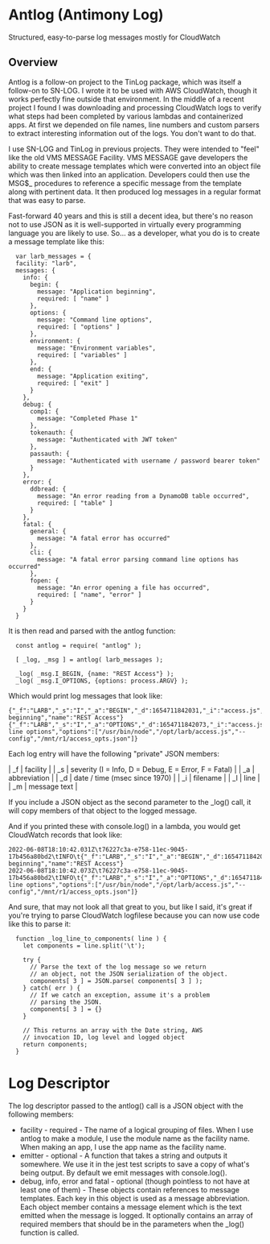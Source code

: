 # Antlog (Antimony Log)

Structured, easy-to-parse log messages mostly for CloudWatch

## Overview

Antlog is a follow-on project to the TinLog package, which was
itself a follow-on to SN-LOG.  I wrote it to be used with AWS
CloudWatch, though it works perfectly fine outside that
environment.  In the middle of a recent project I found I was
downloading and processing CloudWatch logs to verify what steps
had been completed by various lambdas and containerized apps.
At first we depended on file names, line numbers and custom
parsers to extract interesting information out of the logs.  You
don't want to do that.

I use SN-LOG and TinLog in previous projects.  They were
intended to "feel" like the old VMS MESSAGE Facility.  VMS
MESSAGE gave developers the ability to create message templates
which were converted into an object file which was then linked
into an application.  Developers could then use the
MSG$_<WHATEVER> procedures to reference a specific message from
the template along with pertinent data.  It then produced log
messages in a regular format that was easy to parse.

Fast-forward 40 years and this is still a decent idea, but
there's no reason not to use JSON as it is well-supported in
virtually every programming language you are likely to use.
So... as a developer, what you do is to create a message
template like this:

```
  var larb_messages = {
  facility: "larb",
  messages: {
    info: {
      begin: {
        message: "Application beginning",
        required: [ "name" ]
      },
      options: {
        message: "Command line options",
        required: [ "options" ]
      },
      environment: {
        message: "Environment variables",
        required: [ "variables" ]
      },
      end: {
        message: "Application exiting",
        required: [ "exit" ]
      }
    },
    debug: {
      comp1: {
        message: "Completed Phase 1"
      },
      tokenauth: {
        message: "Authenticated with JWT token"
      },
      passauth: {
        message: "Authenticated with username / password bearer token"
      }
    },
    error: {
      ddbread: {
        message: "An error reading from a DynamoDB table occurred",
        required: [ "table" ]
      }
    },
    fatal: {
      general: {
        message: "A fatal error has occurred"
      },
      cli: {
        message: "A fatal error parsing command line options has occurred"
      },
      fopen: {
        message: "An error opening a file has occurred",
        required: [ "name", "error" ]
      }
    }
  }
```

It is then read and parsed with the antlog function:

```
  const antlog = require( "antlog" );

  [ _log, _msg ] = antlog( larb_messages );

  _log( _msg.I_BEGIN, {name: "REST Access"} );
  _log( _msg.I_OPTIONS, {options: process.ARGV} );
```

Which would print log messages that look like:

```
{"_f":"LARB","_s":"I","_a":"BEGIN","_d":1654711842031,"_i":"access.js","_l":5,"_m":"Application beginning","name":"REST Access"}
{"_f":"LARB","_s":"I","_a":"OPTIONS","_d":1654711842073,"_i":"access.js","_l":6,"_m":"Command line options","options":["/usr/bin/node","/opt/larb/access.js","--config","/mnt/r1/access_opts.json"]}
```

Each log entry will have the following "private" JSON members:

| _f | facility                                             |
| _s | severity (I = Info, D = Debug, E = Error, F = Fatal) |
| _a | abbreviation                                         |
| _d | date / time (msec since 1970)                        |
| _i | filename                                             |
| _l | line                                                 |
| _m | message text                                         |

If you include a JSON object as the second parameter to the
_log() call, it will copy members of that object to the logged
message.

And if you printed these with console.log() in a lambda, you
would get CloudWatch records that look like:

```
2022-06-08T18:10:42.031Z\t76227c3a-e758-11ec-9045-17b456a80bd2\tINFO\t{"_f":"LARB","_s":"I","_a":"BEGIN","_d":1654711842031,"_c":"access.js","_l":5,"_m":"Application beginning","name":"REST Access"}
2022-06-08T18:10:42.073Z\t76227c3a-e758-11ec-9045-17b456a80bd2\tINFO\t{"_f":"LARB","_s":"I","_a":"OPTIONS","_d":1654711842073,"_c":"access.js","_l":6,"_m":"Command line options","options":["/usr/bin/node","/opt/larb/access.js","--config","/mnt/r1/access_opts.json"]}
```

And sure, that may not look all that great to you, but like I
said, it's great if you're trying to parse CloudWatch logfilese
because you can now use code like this to parse it:

```
  function _log_line_to_components( line ) {
    let components = line.split('\t');
  
    try {
      // Parse the text of the log message so we return
      // an object, not the JSON serialization of the object.
      components[ 3 ] = JSON.parse( components[ 3 ] );
    } catch( err ) {
      // If we catch an exception, assume it's a problem
      // parsing the JSON.
      components[ 3 ] = {}
    }

    // This returns an array with the Date string, AWS
    // invocation ID, log level and logged object
    return components;
  }
```

# Log Descriptor

The log descriptor passed to the antlog() call is a JSON
object with the following members:

* facility - required - The name of a logical grouping of files.  When I
  use antlog to make a module, I use the module name as the facility name.
  When making an app, I use the app name as the facility name.
* emitter - optional - A function that takes a string and outputs it
  somewhere.  We use it in the jest test scripts to save a copy of what's
  being output.  By default we emit messages with console.log().
* debug, info, error and fatal - optional (though pointless to not have
  at least one of them) - These objects contain references to message
  templates.  Each key in this object is used as a message abbreviation.
  Each object member contains a message element which is the text
  emitted when the message is logged. It optionally contains an array of
  required members that should be in the parameters when the _log()
  function is called.